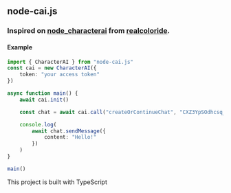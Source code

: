 ## node-cai.js
### Inspired on [node_characterai](https://github.com/realcoloride/node_characterai) from [realcoloride](https://github.com/realcoloride).

#### Example
```ts
import { CharacterAI } from "node-cai.js"
const cai = new CharacterAI({
    token: "your access token"
})

async function main() {
    await cai.init()

    const chat = await cai.call("createOrContinueChat", "CXZ3YpSOdhcsq_KP7RRArDbme249ReF25rHVRoWfazw") // Character ID

    console.log(
        await chat.sendMessage({
            content: "Hello!"
        })
    )
}

main()
```

This project is built with TypeScript